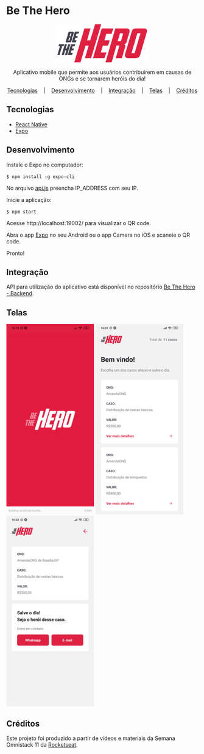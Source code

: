 <h1>Be The Hero</h1>

<div align="center">
    <img src="src/assets/logo@3x.png" alt="be the hero" style="height: 100px; width: auto">
    <p>
        Aplicativo mobile que permite aos usuários contribuirem em causas de ONGs e se tornarem heróis do dia!
    </p>
    <div>
        <a href="#tecnologias">Tecnologias</a>
        &nbsp;&nbsp;&nbsp;|&nbsp;&nbsp;&nbsp;
        <a href="#desenvolvimento">Desenvolvimento</a>
        &nbsp;&nbsp;&nbsp;|&nbsp;&nbsp;&nbsp;
        <a href="#integracao">Integração</a>
        &nbsp;&nbsp;&nbsp;|&nbsp;&nbsp;&nbsp;
        <a href="#telas">Telas</a>
        &nbsp;&nbsp;&nbsp;|&nbsp;&nbsp;&nbsp;
        <a href="#creditos">Créditos</a>
    </div>
</div>


<h2 id="tecnologias">Tecnologias</h2>

+ [React Native](https://reactnative.dev/)
+ [Expo](https://expo.io/)


<h2 id="desenvolvimento">Desenvolvimento</h2>

Instale o Expo no computador:
```
$ npm install -g expo-cli
```

No arquivo [api.js](./src/services/api.js) preencha IP_ADDRESS com seu IP.


Inicie a aplicação:
```
$ npm start
```

Acesse http://localhost:19002/ para visualizar o QR code.

Abra o app [Expo](https://play.google.com/store/apps/details?id=host.exp.exponent) no seu Android ou o app Camera no iOS e scaneie o QR code.

Pronto!


<h2 id="integracao">Integração</h2>

API para utilização do aplicativo está disponível no repositório [Be The Hero - Backend](https://github.com/amandabezerra/be-the-hero-backend).


<h2 id="telas">Telas</h2>
<img src="src/assets/layout/loading.jpg" alt="be the hero" style="height: 500px; width: auto">
<img src="src/assets/layout/incidents.jpg" alt="be the hero" style="height: 500px; width: auto">
<img src="src/assets/layout/detail.jpg" alt="be the hero" style="height: 500px; width: auto">


<h2 id="creditos">Créditos</h2>

Este projeto foi produzido a partir de vídeos e materiais da Semana Omnistack 11 da [Rocketseat](https://rocketseat.com.br/).